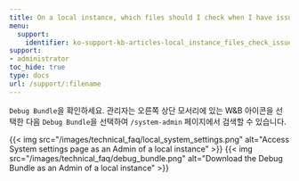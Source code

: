```yaml
---
title: On a local instance, which files should I check when I have issues?
menu:
  support:
    identifier: ko-support-kb-articles-local_instance_files_check_issues
support:
- administrator
toc_hide: true
type: docs
url: /support/:filename
---
```


`Debug Bundle`을 확인하세요. 관리자는 오른쪽 상단 모서리에 있는 W&B 아이콘을 선택한 다음 `Debug Bundle`을 선택하여 `/system-admin` 페이지에서 검색할 수 있습니다.

{{< img src="/images/technical_faq/local_system_settings.png" alt="Access System settings page as an Admin of a local instance" >}}
{{< img src="/images/technical_faq/debug_bundle.png" alt="Download the Debug Bundle as an Admin of a local instance" >}}

